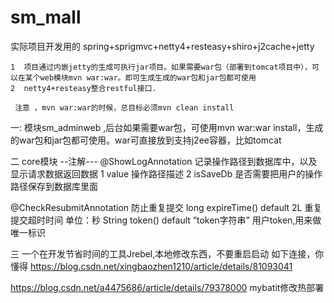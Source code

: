 # sm_mall
实际项目开发用的
 spring+sprigmvc+netty4+resteasy+shiro+j2cache+jetty
    
    
    1  项目通过内嵌jetty的生成可执行jar项目。如果需要war包（部署到tomcat项目中），可以在某个web模块mvn war:war。即可生成生成的war包和jar包都可使用
    2  netty4+resteasy整合restful接口.
     
     注意 ，mvn war:war的时候，总目标必须mvn clean install
   

一:  模块sm_adminweb ,后台如果需要war包，可使用mvn war:war install，生成的war包和jar包都可使用。war可直接放到支持j2ee容器，比如tomcat



二 core模块
   --注解---
   @ShowLogAnnotation 记录操作路径到数据库中，以及显示请求数据返回数据
        1 value  操作路径描述
        2 isSaveDb  是否需要把用户的操作路径保存到数据库里面
         
   @CheckResubmitAnnotation  防止重复提交
	  long expireTime() default 2L              重复提交超时时间 单位：秒
	  String token() default “token字符串”       用户token,用来做唯一标识
	  

三 一个在开发节省时间的工具Jrebel,本地修改东西，不要重启启动
如下连接，你懂得
https://blog.csdn.net/xingbaozhen1210/article/details/81093041	  
	  
	
https://blog.csdn.net/a4475686/article/details/79378000  mybatit修改热部署

	
